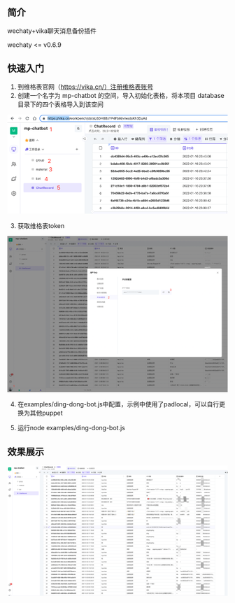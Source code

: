 ## 简介

wechaty+vika聊天消息备份插件

wechaty <= v0.6.9

## 快速入门

1. 到维格表官网（https://vika.cn/）注册维格表账号
2. 创建一个名字为 mp-chatbot 的空间，导入初始化表格，将本项目 database 目录下的四个表格导入到该空间

![vika](./doc/images/vika.png)

3. 获取维格表token

![vika](./doc/images/vika_token.png)

4. 在examples/ding-dong-bot.js中配置，示例中使用了padlocal，可以自行更换为其他puppet

5. 运行node examples/ding-dong-bot.js

## 效果展示

![vika](./doc/images/demo.png)
